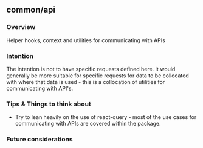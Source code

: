 ## common/api

### Overview

Helper hooks, context and utilities for communicating with APIs

### Intention

The intention is not to have specific requests defined here. It would generally be more suitable for specific requests for data to be collocated with where that data is used - this is a collocation of utilities for communicating with API's.

### Tips & Things to think about

- Try to lean heavily on the use of react-query - most of the use cases for communicating with APIs are covered within the package.

### Future considerations
